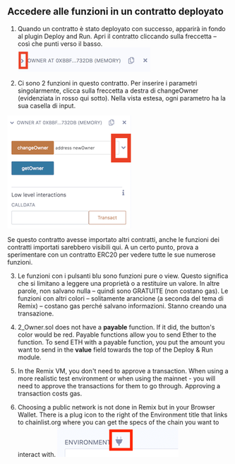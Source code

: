 ## Accedere alle funzioni in un contratto deployato

1. Quando un contratto è stato deployato con successo, apparirà in fondo al plugin Deploy and Run. Apri il contratto cliccando sulla freccetta – così che punti verso il basso.
   ![distribuisci il contratto](https://raw.githubusercontent.com/ethereum/remix-workshops/master/Basics/interacting/images/instance.png "contratto distribuito")

2. Ci sono 2 funzioni in questo contratto.  Per inserire i parametri singolarmente, clicca sulla freccetta a destra di changeOwner (evidenziata in rosso qui sotto). Nella vista estesa, ogni parametro ha la sua casella di input.

![deploy contract](https://raw.githubusercontent.com/ethereum/remix-workshops/master/Basics/interacting/images/deployed_open2.png "deployed contract")

Se questo contratto avesse importato altri contratti, anche le funzioni dei contratti importati sarebbero visibili qui.  A un certo punto, prova a sperimentare con un contratto ERC20 per vedere tutte le sue numerose funzioni.

3. Le funzioni con i pulsanti blu sono funzioni pure o view.  Questo significa che si limitano a leggere una proprietà o a restituire un valore.  In altre parole, non salvano nulla – quindi sono GRATUITE (non costano gas).  Le funzioni con altri colori – solitamente arancione (a seconda del tema di Remix) – costano gas perché salvano informazioni.  Stanno creando una transazione.

4. 2_Owner.sol does not have a **payable** function.  If it did, the button's color would be red.  Payable functions allow you to send Ether to the function.  To send ETH with a payable function, you put the amount you want to send in the **value** field towards the top of the Deploy & Run module.

5. In the Remix VM, you don't need to approve a transaction.  When using a more realistic test environment or when using the mainnet - you will need to approve the transactions for them to go through. Approving a transaction costs gas.

6. Choosing a public network is not done in Remix but in your Browser Wallet.  There is a plug icon to the right of the Environment title that links to chainlist.org where you can get the specs of the chain you want to interact with.
   ![chainlist](https://raw.githubusercontent.com/ethereum/remix-workshops/master/Basics/interacting/images/chainlist.png "chainlist")
